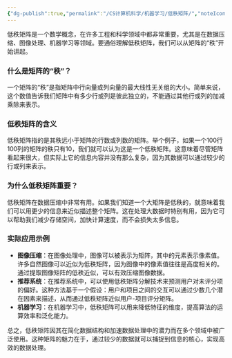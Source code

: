 ```yaml
---
{"dg-publish":true,"permalink":"/CS计算机科学/机器学习/低秩矩阵/","noteIcon":"","created":"2024-08-28T17:27:38.000+08:00","updated":"2024-04-24T00:24:26.000+08:00"}
---
```



低秩矩阵是一个数学概念，在许多工程和科学领域中都非常重要，尤其是在数据压缩、图像处理、机器学习等领域。要通俗理解低秩矩阵，我们可以从矩阵的“秩”开始讲起。

### 什么是矩阵的“秩”？

一个矩阵的“秩”是指矩阵中行向量或列向量的最大线性无关组的大小。简单来说，这个数值告诉我们矩阵中有多少行或列是彼此独立的，不能通过其他行或列的加减乘除来表示。

### 低秩矩阵的含义

低秩矩阵指的是其秩远小于矩阵的行数或列数的矩阵。举个例子，如果一个100行100列的矩阵的秩只有10，我们就可以认为这是一个低秩矩阵。这意味着尽管矩阵看起来很大，但实际上它的信息内容并没有那么复杂，因为其数据可以通过较少的行或列来表示。

### 为什么低秩矩阵重要？

低秩矩阵在数据压缩中非常有用。如果我们知道一个大矩阵是低秩的，就意味着我们可以用更少的信息来近似描述整个矩阵。这在处理大数据时特别有用，因为它可以帮助我们减少存储空间，加快计算速度，而不会损失太多信息。

### 实际应用示例

- **图像压缩**：在图像处理中，图像可以被表示为矩阵，其中的元素表示像素值。许多自然图像可以近似为低秩矩阵，因为图像中的像素值往往是高度相关的。通过提取图像矩阵的低秩近似，可以有效压缩图像数据。
- **推荐系统**：在推荐系统中，可以使用低秩矩阵分解技术来预测用户对未评分项的偏好。这种方法基于一个假设：用户和项目之间的交互可以通过少数几个潜在因素来描述，从而通过低秩矩阵近似用户-项目评分矩阵。
- **机器学习**：在机器学习中，低秩矩阵可以用来降低特征的维度，提高算法的运算效率和泛化能力。

总之，低秩矩阵因其在简化数据结构和加速数据处理中的潜力而在多个领域中被广泛使用。这种矩阵的魅力在于，通过较少的数据就可以捕捉到信息的核心，实现高效的数据处理。